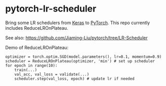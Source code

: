 # pytorch-lr-scheduler
Bring some LR schedulers from [Keras](https://keras.io/) to [PyTorch](http://pytorch.org/). This repo currently includes ReduceLROnPlateau.

See also: https://github.com/Jiaming-Liu/pytorch/tree/LR-Scheduler

Demo of ReduceLROnPlateau: 

    optimizer = torch.optim.SGD(model.parameters(), lr=0.1, momentum=0.9)
	scheduler = ReduceLROnPlateau(optimizer, 'min') # set up scheduler
	for epoch in range(10):
	    train(...)
	    val_acc, val_loss = validate(...)
	    scheduler.step(val_loss, epoch) # update lr if needed
